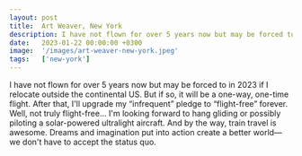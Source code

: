 ```yaml
---
layout: post
title:  Art Weaver, New York
description: I have not flown for over 5 years now but may be forced to in 2023 if I relocate outside the continental US. But if so, it will be a one-way, one-time...
date:   2023-01-22 00:00:00 +0300
image:  '/images/art-weaver-new-york.jpeg'
tags:   ['new-york']
---
```

I have not flown for over 5 years now but may be forced to in 2023 if I relocate outside the continental US. But if so, it will be a one-way, one-time flight. After that, I'll upgrade my “infrequent” pledge to “flight-free” forever. Well, not truly flight-free... I'm looking forward to hang gliding or possibly piloting a solar-powered ultralight aircraft. And by the way, train travel is awesome. Dreams and imagination put into action create a better world—we don't have to accept the status quo.

